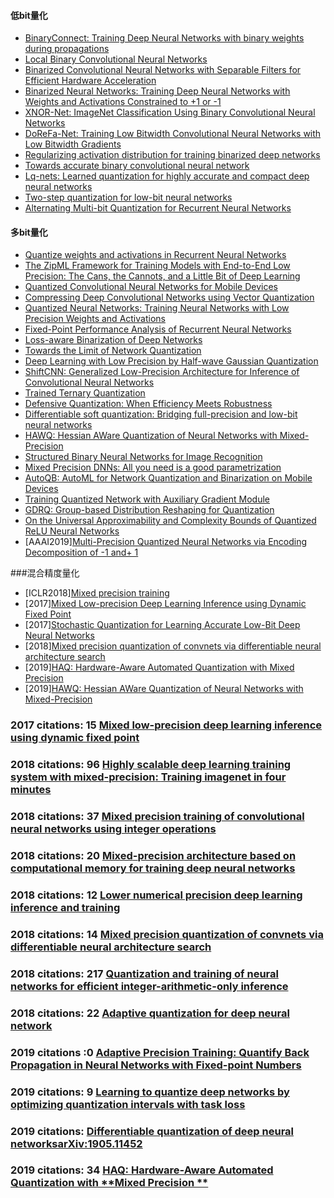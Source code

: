 #### 低bit量化
- [BinaryConnect: Training Deep Neural Networks with binary weights during propagations](https://arxiv.org/pdf/1511.00363.pdf)
- [Local Binary Convolutional Neural Networks](https://arxiv.org/pdf/1608.06049.pdf)
- [Binarized Convolutional Neural Networks with Separable Filters for Efficient Hardware Acceleration](https://arxiv.org/pdf/1707.04693.pdf)
- [Binarized Neural Networks: Training Deep Neural Networks with Weights and Activations Constrained to +1 or -1](https://arxiv.org/pdf/1602.02830.pdf)
- [XNOR-Net: ImageNet Classification Using Binary Convolutional Neural Networks](https://arxiv.org/pdf/1603.05279.pdf)
- [DoReFa-Net: Training Low Bitwidth Convolutional Neural Networks with Low Bitwidth Gradients](https://arxiv.org/pdf/1606.06160.pdf)
- [Regularizing activation distribution for training binarized deep networks](http://openaccess.thecvf.com/content_CVPR_2019/papers/Ding_Regularizing_Activation_Distribution_for_Training_Binarized_Deep_Networks_CVPR_2019_paper.pdf)
- [Towards accurate binary convolutional neural network](https://arxiv.org/pdf/1711.11294.pdf)
- [Lq-nets: Learned quantization for highly accurate and compact deep neural networks](https://arxiv.org/pdf/1807.10029.pdf)
- [Two-step quantization for low-bit neural networks](http://openaccess.thecvf.com/content_cvpr_2018/papers/Wang_Two-Step_Quantization_for_CVPR_2018_paper.pdf)
- [Alternating Multi-bit Quantization for Recurrent Neural Networks](https://arxiv.org/pdf/1802.00150.pdf)

#### 多bit量化
- [Quantize weights and activations in Recurrent Neural Networks](https://arxiv.org/pdf/1611.10176.pdf)
- [The ZipML Framework for Training Models with End-to-End Low Precision: The Cans, the Cannots, and a Little Bit of Deep Learning](https://arxiv.org/pdf/1611.05402.pdf)
- [Quantized Convolutional Neural Networks for Mobile Devices](https://arxiv.org/pdf/1512.06473.pdf)
- [Compressing Deep Convolutional Networks using Vector Quantization](https://arxiv.org/pdf/1412.6115.pdf)
- [Quantized Neural Networks: Training Neural Networks with Low Precision Weights and Activations](https://arxiv.org/pdf/1609.07061.pdf)
- [Fixed-Point Performance Analysis of Recurrent Neural Networks](https://arxiv.org/abs/1512.01322)
- [Loss-aware Binarization of Deep Networks](https://arxiv.org/pdf/1611.01600.pdf)
- [Towards the Limit of Network Quantization](https://arxiv.org/pdf/1612.01543.pdf)
- [Deep Learning with Low Precision by Half-wave Gaussian Quantization](https://arxiv.org/pdf/1702.00953.pdf)
- [ShiftCNN: Generalized Low-Precision Architecture for Inference of Convolutional Neural Networks](https://arxiv.org/pdf/1706.02393.pdf)
- [Trained Ternary Quantization](https://arxiv.org/pdf/1612.01064.pdf)
- [Defensive Quantization: When Efficiency Meets Robustness](https://arxiv.org/pdf/1904.08444.pdf)
- [Differentiable soft quantization: Bridging full-precision and low-bit neural networks](http://openaccess.thecvf.com/content_ICCV_2019/papers/Gong_Differentiable_Soft_Quantization_Bridging_Full-Precision_and_Low-Bit_Neural_Networks_ICCV_2019_paper.pdf)
- [HAWQ: Hessian AWare Quantization of Neural Networks with Mixed-Precision](https://arxiv.xilesou.top/pdf/1905.03696.pdf)
- [Structured Binary Neural Networks for Image Recognition](https://arxiv.xilesou.top/pdf/1909.09934.pdf)
- [Mixed Precision DNNs: All you need is a good parametrization](https://openreview.net/pdf?id=Hyx0slrFvH)
- [AutoQB: AutoML for Network Quantization and Binarization on Mobile Devices](https://arxiv.xilesou.top/pdf/1902.05690.pdf)
- [Training Quantized Network with Auxiliary Gradient Module](https://arxiv.org/pdf/1903.11236.pdf)
- [GDRQ: Group-based Distribution Reshaping for Quantization](https://arxiv.xilesou.top/pdf/1908.01477.pdf)
- [On the Universal Approximability and Complexity Bounds of Quantized ReLU Neural Networks](https://arxiv.xilesou.top/pdf/1802.03646.pdf)
- [AAAI2019][Multi-Precision Quantized Neural Networks via Encoding Decomposition of -1 and+ 1](https://arxiv.org/pdf/1905.13389.pdf)

###混合精度量化
- [ICLR2018][Mixed precision training](https://arxiv.xilesou.top/pdf/1710.03740.pdf%EF%BC%89。)
- [2017][Mixed Low-precision Deep Learning Inference using Dynamic Fixed Point](https://arxiv.xilesou.top/pdf/1701.08978.pdf)
- [2017][Stochastic Quantization for Learning Accurate Low-Bit Deep Neural Networks](https://link_springer.xilesou.top/article/10.1007/s11263-019-01168-2)
- [2018][Mixed precision quantization of convnets via differentiable neural architecture search](https://arxiv.xilesou.top/pdf/1812.00090.pdf)
- [2019][HAQ: Hardware-Aware Automated Quantization with Mixed Precision](http://openaccess.thecvf.com/content_CVPR_2019/papers/Wang_HAQ_Hardware-Aware_Automated_Quantization_With_Mixed_Precision_CVPR_2019_paper.pdf)
- [2019][HAWQ: Hessian AWare Quantization of Neural Networks with Mixed-Precision](https://arxiv.xilesou.top/pdf/1905.03696.pdf)

### 2017 citations: 15 [**Mixed** low-**precision** deep learning inference using dynamic fixed point](https://arxiv.xilesou.top/abs/1701.08978)

### 2018 citations: 96 [Highly scalable deep learning **training** system with **mixed**-**precision**: **Training** imagenet in four minutes](https://arxiv.xilesou.top/abs/1807.11205)

### 2018 citations: 37 [**Mixed precision training** of convolutional neural networks using integer operations](https://arxiv.xilesou.top/abs/1802.00930)

### 2018 citations: 20 [**Mixed**-**precision** architecture based on computational memory for **training** deep neural networks](https://ieeexplore_ieee.xilesou.top/abstract/document/8351656/)

### 2018 citations: 12 [Lower numerical precision deep learning inference and training](https://www.intel.ai/nervana/wp-content/uploads/sites/53/2018/05/Lower-Numerical-Precision-Deep-Learning-Inference-Training.pdf)

### 2018 citations: 14 [**Mixed precision** quantization of convnets via differentiable neural architecture search](https://arxiv.xilesou.top/abs/1812.00090)

### 2018 citations: 217 [Quantization and training of neural networks for efficient integer-arithmetic-only inference](http://openaccess.thecvf.com/content_cvpr_2018/html/Jacob_Quantization_and_Training_CVPR_2018_paper.html)

### 2018 citations: 22 [Adaptive quantization for deep neural network](https://www.aaai.org/ocs/index.php/AAAI/AAAI18/paper/viewPaper/16248)

### 2019 citations :0 [Adaptive **Precision Training**: Quantify Back Propagation in Neural Networks with Fixed-point Numbers](https://arxiv.xilesou.top/abs/1911.00361)

### 2019 citations: 9 [Learning to quantize deep networks by optimizing quantization intervals with task loss](http://openaccess.thecvf.com/content_CVPR_2019/html/Jung_Learning_to_Quantize_Deep_Networks_by_Optimizing_Quantization_Intervals_With_CVPR_2019_paper.html)

### 2019 citations:  [Differentiable quantization of deep neural networksarXiv:1905.11452](https://arxiv.org/abs/1905.11452)

### 2019 citations: 34 [HAQ: Hardware-Aware Automated Quantization with **Mixed Precision **](http://openaccess.thecvf.com/content_CVPR_2019/html/Wang_HAQ_Hardware-Aware_Automated_Quantization_With_Mixed_Precision_CVPR_2019_paper.html)

### 
